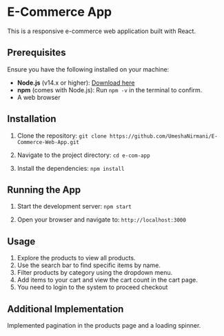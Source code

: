 # E-Commerce App

This is a responsive e-commerce web application built with React.

## Prerequisites
Ensure you have the following installed on your machine:
- **Node.js** (v14.x or higher): [Download here](https://nodejs.org/)
- **npm** (comes with Node.js): Run `npm -v` in the terminal to confirm.
- A web browser

## Installation

1. Clone the repository:
   ``` git clone https://github.com/UmeshaNirmani/E-Commerce-Web-App.git ```

2. Navigate to the project directory:
   ``` cd e-com-app ```

3. Install the dependencies:
    ``` npm install ```

## Running the App

1. Start the development server:
    ``` npm start ```

2. Open your browser and navigate to:
    ``` http://localhost:3000 ```
    
## Usage

1. Explore the products to view all products.
2. Use the search bar to find specific items by name.
3. Filter products by category using the dropdown menu.
4. Add items to your cart and view the cart count in the cart page.
5. You need to login to the system to proceed checkout

## Additional Implementation

Implemented pagination in the products page and a loading spinner.
